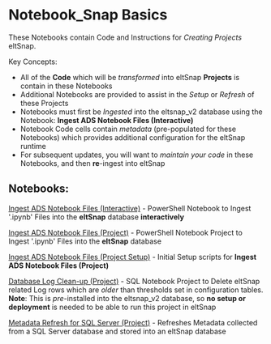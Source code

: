 # Notebook_Snap Basics

These Notebooks contain Code and Instructions for _Creating Projects_ eltSnap.

Key Concepts:

- All of the **Code** which will be _transformed_ into eltSnap **Projects** is contain in these Notebooks
- Additional Notebooks are provided to assist in the _Setup_ or _Refresh_ of these Projects
- Notebooks must first be _Ingested_ into the eltsnap_v2 database using the Notebook: **Ingest ADS Notebook Files (Interactive)**
- Notebook Code cells contain _metadata_ (pre-populated for these Notebooks) which provides additional configuration for the eltSnap runtime
- For subsequent updates, you will want to _maintain your code_ in these Notebooks, and then **re**-ingest into eltSnap


## Notebooks:

[Ingest ADS Notebook Files (Interactive)](ingest_ads_notebook_files_interactive.ipynb) - PowerShell Notebook to Ingest '.ipynb' Files into the **eltSnap** database **interactively**

[Ingest ADS Notebook Files (Project)](ingest_ads_notebook_files_project.ipynb) - PowerShell Notebook Project to Ingest '.ipynb' Files into the **eltSnap** database

[Ingest ADS Notebook Files (Project Setup)](ingest_ads_notebook_files_project_setup.ipynb) - Initial Setup scripts for **Ingest ADS Notebook Files (Project)**

[Database Log Clean-up (Project)](database_log_cleanup_project.ipynb) - SQL Notebook Project to Delete eltSnap related Log rows which are _older_ than thresholds set in configuration tables. **Note**: This is _pre_-installed into the eltsnap_v2 database, so **no setup or deployment** is needed to be able to run this project in eltSnap

[Metadata Refresh for SQL Server (Project)](metadata_refresh_for_sql_server_project.ipynb) - Refreshes Metadata collected from a SQL Server database and stored into an eltSnap database
